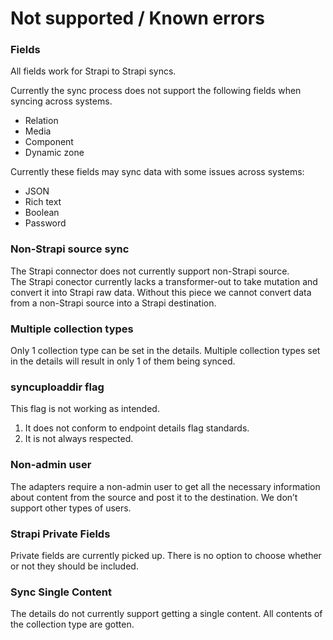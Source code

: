 # Not supported / Known errors

### **Fields** 

All fields work for Strapi to Strapi syncs.

Currently the sync process does not support the following fields when syncing across systems. 

* Relation
* Media
* Component
* Dynamic zone

Currently these fields may sync data with some issues across systems: 

* JSON
* Rich text
* Boolean
* Password

###  **Non-Strapi source sync**

The Strapi connector does not currently support non-Strapi source.   
The Strapi conector currently lacks a transformer-out to take mutation and convert it into Strapi raw data. Without this piece we cannot convert data from a non-Strapi source into a Strapi destination.  

### **Multiple collection types** 

Only 1 collection type can be set in the details. Multiple collection types set in the details will result in only 1 of them being synced.  

### **syncuploaddir flag**

 This flag is not working as intended. 

1. It does not conform to endpoint details flag standards.
2. It is not always respected. 

### **Non-admin user** 

The adapters require a non-admin user to get all the necessary information about content from the source and post it to the destination. We don’t support other types of users.  

###  **Strapi Private Fields**

Private fields are currently picked up. There is no option to choose whether or not they should be included.

### **Sync Single Content**

The details do not currently support getting a single content. All contents of the collection type are gotten.

